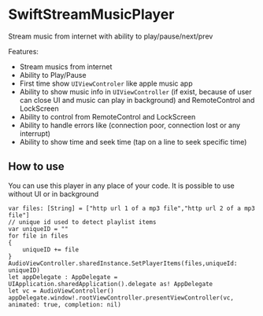 # SwiftStreamMusicPlayer
Stream music from internet with ability to play/pause/next/prev

Features:
 - Stream musics from internet
 - Ability to Play/Pause
 - First time show `UIViewControler` like apple music app
 - Ability to show music info in `UIViewController` (if exist, because of user can close UI and music can play in background) and RemoteControl and LockScreen
 - Ability to control from RemoteControl and LockScreen
 - Ability to handle errors like (connection poor, connection lost or any interrupt)
 - Ability to show time and seek time (tap on a line to seek specific time)
 
 
## How to use
 You can use this player in any place of your code. It is possible to use without UI or in background

```
var files: [String] = ["http url 1 of a mp3 file","http url 2 of a mp3 file"]
// unique id used to detect playlist items
var uniqueID = ""
for file in files
{
    uniqueID += file
}
AudioViewController.sharedInstance.SetPlayerItems(files,uniqueId: uniqueID)
let appDelegate : AppDelegate = UIApplication.sharedApplication().delegate as! AppDelegate
let vc = AudioViewController()
appDelegate.window!.rootViewController.presentViewController(vc, animated: true, completion: nil)
```

